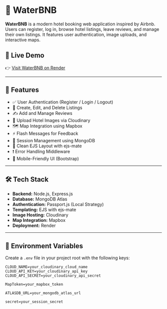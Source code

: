 # 🌊 WaterBNB

**WaterBNB** is a modern hotel booking web application inspired by Airbnb. Users can register, log in, browse hotel listings, leave reviews, and manage their own listings. It features user authentication, image uploads, and interactive maps.

## 🚀 Live Demo

👉 [Visit WaterBNB on Render](https://waterbnb-j6kk.onrender.com)

---

## 📸 Features

- ✅ User Authentication (Register / Login / Logout)
- 🏨 Create, Edit, and Delete Listings
- ✍️ Add and Manage Reviews
- 📸 Upload Hotel Images via Cloudinary
- 🗺️ Map Integration using Mapbox
- ⚡ Flash Messages for Feedback
- 🧠 Session Management using MongoDB
- 🧱 Clean EJS Layout with ejs-mate
- ❗ Error Handling Middleware
- 📱 Mobile-Friendly UI (Bootstrap)

---

## 🛠️ Tech Stack

- **Backend:** Node.js, Express.js
- **Database:** MongoDB Atlas
- **Authentication:** Passport.js (Local Strategy)
- **Templating:** EJS with ejs-mate
- **Image Hosting:** Cloudinary
- **Map Integration:** Mapbox
- **Deployment:** Render

---

## 🔐 Environment Variables

Create a `.env` file in your project root with the following keys:

```env
CLOUD_NAME=your_cloudinary_cloud_name
CLOUD_API_KEY=your_cloudinary_api_key
CLOUD_API_SECRET=your_cloudinary_api_secret

MapToken=your_mapbox_token

ATLASDB_URL=your_mongodb_atlas_url

secret=your_session_secret

